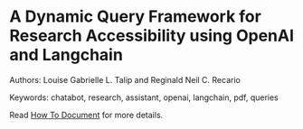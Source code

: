 # A Dynamic Query Framework for Research Accessibility using OpenAI and Langchain
Authors: Louise Gabrielle L. Talip and Reginald Neil C. Recario

Keywords: chatabot, research, assistant, openai, langchain, pdf, queries

Read [How To Document](HOWTO.md) for more details.
